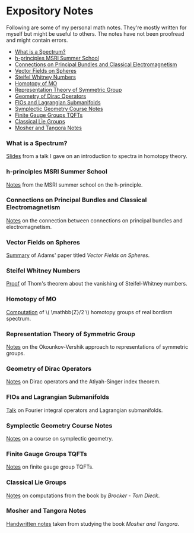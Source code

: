 # Expository Notes

Following are some of my personal math notes.
They're mostly written for myself but might be useful to others.
The notes have not been proofread and might contain errors.

<!-- markdown-toc start - Don't edit this section. Run M-x markdown-toc-refresh-toc -->

- [What is a Spectrum?](#what-is-a-spectrum)
- [h-principles MSRI Summer School](#h-principles-msri-summer-school)
- [Connections on Principal Bundles and Classical Electromagnetism](#connections-on-principal-bundles-and-classical-electromagnetism)
- [Vector Fields on Spheres](#vector-fields-on-spheres)
- [Steifel Whitney Numbers](#steifel-whitney-numbers)
- [Homotopy of MO](#homotopy-of-mo)
- [Representation Theory of Symmetric Group](#representation-theory-of-symmetric-group)
- [Geometry of Dirac Operators](#geometry-of-dirac-operators)
- [FIOs and Lagrangian Submanifolds](#fios-and-lagrangian-submanifolds)
- [Symplectic Geometry Course Notes](#symplectic-geometry-course-notes)
- [Finite Gauge Groups TQFTs](#finite-gauge-groups-tqfts)
- [Classical Lie Groups](#classical-lie-groups)
- [Mosher and Tangora Notes](#mosher-and-tangora-notes)

<!-- markdown-toc end -->

### What is a Spectrum?

[Slides](https://github.com/apurvnakade/PDFs/blob/main/assorted%20notes/Bits%20and%20Pieces/What%20is%20a%20Spectrum_.pdf)
from a talk I gave on an introduction to spectra in homotopy theory.

### h-principles MSRI Summer School

[Notes](https://github.com/apurvnakade/PDFs/blob/main/assorted%20notes/Conference%20Notes/MSRI-h-principles.pdf)
from the MSRI summer school on the h-principle.

### Connections on Principal Bundles and Classical Electromagnetism

[Notes](https://github.com/apurvnakade/PDFs/blob/main/assorted%20notes/Bits%20and%20Pieces/Connections%20on%20Principal%20Bundles%20and%20Classical%20Electromagnetism.pdf)
on the connection between connections on principal bundles and electromagnetism.

### Vector Fields on Spheres

[Summary](https://github.com/apurvnakade/PDFs/blob/main/assorted%20notes/CMI/vector%20fields%20on%20spheres/vector_fields_on_spheres.pdf)
of Adams' paper titled _Vector Fields on Spheres_.

### Steifel Whitney Numbers

[Proof](https://github.com/apurvnakade/PDFs/blob/main/assorted%20notes/Bits%20and%20Pieces/SW%20numbers.pdf)
of Thom's theorem about the vanishing of Steifel-Whitney numbers.

### Homotopy of MO

[Computation](https://github.com/apurvnakade/PDFs/blob/main/assorted%20notes/Bits%20and%20Pieces/Homotopy%20of%20MO/Homotopy%20of%20MO.pdf)
of \\( \mathbb{Z}/2 \\) homotopy groups of real bordism spectrum.

### Representation Theory of Symmetric Group

[Notes](https://github.com/apurvnakade/PDFs/blob/main/assorted%20notes/CMI/Representation%20Theory%20of%20Symmetric%20Group.pdf)
on the Okounkov-Vershik approach to representations of symmetric groups.

### Geometry of Dirac Operators

[Notes](https://github.com/apurvnakade/PDFs/blob/main/assorted%20notes/Bits%20and%20Pieces/Geometry%20of%20Dirac%20Operators/Student_talk.pdf)
on Dirac operators and the Atiyah-Singer index theorem.

### FIOs and Lagrangian Submanifolds

[Talk](https://github.com/apurvnakade/PDFs/blob/main/assorted%20notes/Bits%20and%20Pieces/FIOs%20and%20Lagrangian%20Submanifolds.pdf)
on Fourier integral operators and Lagrangian submanifolds.

### Symplectic Geometry Course Notes

[Notes](https://github.com/apurvnakade/PDFs/blob/main/assorted%20notes/Bits%20and%20Pieces/Symplectic%20Geometry.pdf)
on a course on symplectic geometry.

### Finite Gauge Groups TQFTs

[Notes](https://github.com/apurvnakade/PDFs/blob/main/assorted%20notes/Bits%20and%20Pieces/Finite%20Gauge%20Group%20Theory/Finite%20Group%20Gauge%20Theory.pdf)
on finite gauge group TQFTs.

### Classical Lie Groups

[Notes](https://github.com/apurvnakade/PDFs/blob/main/assorted%20notes/Bits%20and%20Pieces/Classical%20Lie%20Groups.pdf)
on computations from the book by _Brocker - Tom Dieck_.

### Mosher and Tangora Notes

[Handwritten notes](https://github.com/apurvnakade/PDFs/tree/main/assorted%20notes/JHU%20Course%20Notes/Mosher%20and%20Tangora)
taken from studying the book _Mosher and Tangora_.

